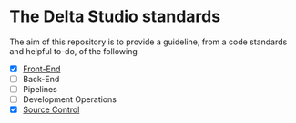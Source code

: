 # The Delta Studio standards

The aim of this repository is to provide a guideline, from a code standards and helpful to-do, of the following

- [x] [Front-End](./front-end.MD)
- [ ] Back-End
- [ ] Pipelines
- [ ] Development Operations
- [x] [Source Control](./git.MD)
